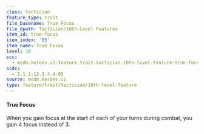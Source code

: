 ```yaml
---
class: tactician
feature_type: trait
file_basename: True Focus
file_dpath: Tactician/10th-Level Features
item_id: true-focus
item_index: '05'
item_name: True Focus
level: 10
scc:
  - mcdm.heroes.v1:feature.trait.tactician.10th-level-feature:true-focus
scdc:
  - 1.1.1:13.1.4.4:05
source: mcdm.heroes.v1
type: feature/trait/tactician/10th-level-feature
---
```


#### True Focus

When you gain focus at the start of each of your turns during combat, you gain 4 focus instead of 3.
